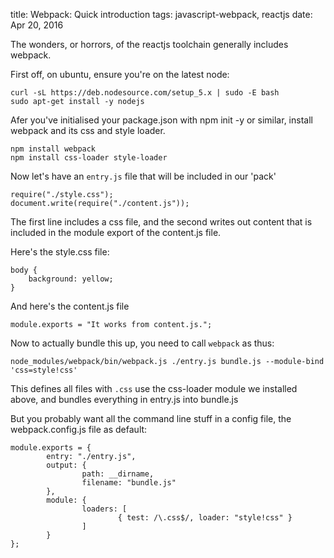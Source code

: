 title: Webpack: Quick introduction
tags: javascript-webpack, reactjs
date: Apr 20, 2016

The wonders, or horrors, of the reactjs toolchain generally includes webpack.

First off, on ubuntu, ensure you're on the latest node:

    curl -sL https://deb.nodesource.com/setup_5.x | sudo -E bash
    sudo apt-get install -y nodejs

Afer you've initialised your package.json with npm init -y or similar, install webpack and its css and style loader.

    npm install webpack
    npm install css-loader style-loader

Now let's have an `entry.js` file that will be included in our 'pack'

    require("./style.css");
    document.write(require("./content.js"));

The first line includes a css file, and the second writes out content that is included in the module export of the content.js file.

Here's the style.css file:

    body {
        background: yellow;
    }

And here's the content.js file

    module.exports = "It works from content.js.";

Now to actually bundle this up, you need to call `webpack` as thus:

    node_modules/webpack/bin/webpack.js ./entry.js bundle.js --module-bind 'css=style!css'

This defines all files with `.css` use the css-loader module we installed above, and bundles everything in entry.js into bundle.js

But you probably want all the command line stuff in a config file, the webpack.config.js file as default:

    module.exports = {
            entry: "./entry.js",
            output: {
                    path: __dirname,
                    filename: "bundle.js"
            },
            module: {
                    loaders: [
                            { test: /\.css$/, loader: "style!css" }
                    ]
            }
    };
